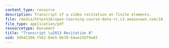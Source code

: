 ```yaml
---
content_type: resource
description: Transcript of a video recitation on finite elements.
file: /media/https%3A/open-learning-course-data-rc.s3.amazonaws.com/18-085-computational-science-and-engineering-i-fall-2008/3d642388f56284e50b7064aa15bf9a83_18-085F08-R08.pdf
file_type: application/pdf
resourcetype: Document
title: "Transcript \u2013 Recitation 8"
uid: 3d642388-f562-84e5-0b70-64aa15bf9a83
---
```

